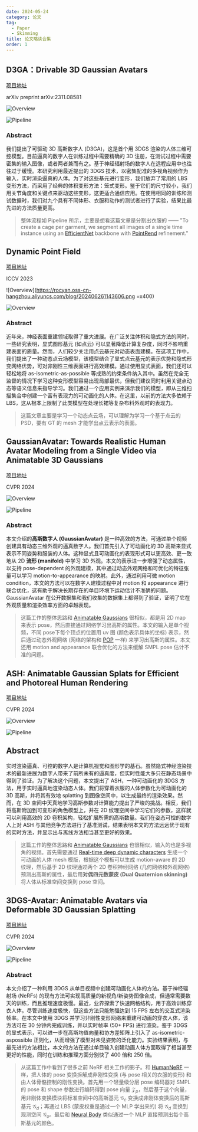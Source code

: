 ```yaml
---
date: 2024-05-24
category: 论文
tag:
  - Paper
  - Skimming
title: 论文略读合集
order: 1
---
```


## D3GA：Drivable 3D Gaussian Avatars

[项目地址](https://zielon.github.io/d3ga/)

arXiv preprint arXiv:2311.08581

![Overview](https://rocyan.oss-cn-hangzhou.aliyuncs.com/blog/202406261143740.png)

![Pipeline](https://rocyan.oss-cn-hangzhou.aliyuncs.com/blog/202406261143918.png)

### Abstract

我们提出了可驱动 3D 高斯数字人 (D3GA)，这是首个用 3DGS 渲染的人体三维可控模型。目前逼真的数字人在训练过程中需要精确的 3D 注册，在测试过程中需要密集的输入图像，或者两者兼而有之。基于神经辐射场的数字人在远程应用中也往往过于缓慢。本研究利用最近提出的 3DGS 技术，以密集配准的多视角视频作为输入，实时渲染逼真的人体。为了对这些基元进行变形，我们放弃了常用的 LBS 变形方法，而采用了经典的体积变形方法：笼式变形。鉴于它们的尺寸较小，我们用关节角度和关键点来驱动这些变形，这更适合通信应用。在使用相同的训练和测试数据时，我们对九个具有不同体形、衣服和动作的测试者进行了实验，结果比最先进的方法质量更高。

> 整体流程如 Pipeline 所示，主要是想看这篇文章是分割出衣服的 —— "To create a cage per garment, we segment all images of a single time instance using an [EfficientNet][ref1] backbone with [PointRend][ref2] refinement."
>
> [ref1]: http://proceedings.mlr.press/v97/tan19a.html?ref=jina-ai-gmbh.ghost.io
> [ref2]:https://openaccess.thecvf.com/content_CVPR_2020/html/Kirillov_PointRend_Image_Segmentation_As_Rendering_CVPR_2020_paper.html

## Dynamic Point Field

[项目地址](https://sergeyprokudin.github.io/dpf/)

ICCV 2023

![Overview](https://rocyan.oss-cn-hangzhou.aliyuncs.com/blog/202406261143606.png =x400)

![Overview](https://rocyan.oss-cn-hangzhou.aliyuncs.com/blog/202406261144768.png)

### Abstract

近年来，神经表面重建领域取得了重大进展。在广泛关注体积和隐式方法的同时，一些研究表明，显式图形基元 (如点云) 可以显著降低计算复杂度，同时不影响重建表面的质量。然而，人们较少关注用点云基元对动态表面建模。在这项工作中，我们提出了一种动态点云场模型，该模型结合了显式点云基元的表示优势和隐式形变网络优势，可对非刚性三维表面进行高效建模。通过使用显式表面，我们还可以轻松地将 as-isometric-as-possible 等成熟的约束条件纳入其中。虽然在完全无监督的情况下学习这种变形模型容易出现局部最优，但我们建议同时利用关键点动态等语义信息来指导学习。我们通过一个应用实例来演示我们的模型，即从三维扫描集合中创建一个富有表现力的可动画化的人体。在这里，以前的方法大多依赖于 LBS，这从根本上限制了此类模型在处理长裙等复杂布料外观时的表现力。

> 这篇文章主要是学习一个动态点云场，可以理解为学习一个基于点云的 PSD，要有 GT 的 mesh 才能学出点云表示的表面。

## GaussianAvatar: Towards Realistic Human Avatar Modeling from a Single Video via Animatable 3D Gaussians

[项目地址](https://huliangxiao.github.io/GaussianAvatar)

CVPR 2024

![Overview](https://rocyan.oss-cn-hangzhou.aliyuncs.com/blog/202407051530107.png)

![Pipeline](https://rocyan.oss-cn-hangzhou.aliyuncs.com/blog/202407051531677.png)

### Abstract

本文介绍的**高斯数字人 (GaussianAvatar)** 是一种高效的方法，可通过单个视频创建具有动态三维外观的逼真数字人。我们首先引入了可动画化的 3D 高斯来显式表示不同姿势和服装的人体。这种显式且可动画化的表现形式可以更高效、更一致地从 2D **流形 (manifold)** 中学习 3D 外观。本文的表示进一步增强了动态属性，以支持 pose-dependent 的外观建模，其中通过动态外观网络和可优化的特征张量可以学习 motion-to-appearance 的映射。此外，通过利用可微 motion condition，本文的方法可以在数字人建模过程中对 motion 和 appearance 进行联合优化，这有助于解决长期存在的单目环境下运动估计不准确的问题。GaussianAvatar 在公开数据集和我们收集的数据集上都得到了验证，证明了它在外观质量和渲染效率方面的卓越表现。

> 这篇工作的整体思路和 [Animatable Gaussians](Animatable-Gaussians.thml) 很相似，都是用 2D map 来表示 pose，然后直接通过网络学习出高斯的属性。本文的输入是单个视频，不同 pose下每个顶点的位置用 uv 图 (颜色表示具体的坐标) 表示，然后通过动态外观网络 (网络的架构和 [POP](https://openaccess.thecvf.com/content/ICCV2021/html/Ma_The_Power_of_Points_for_Modeling_Humans_in_Clothing_ICCV_2021_paper.html) 一样) 来学习出高斯的属性。本文还用 motion and appearance 联合优化的方法来缓解 SMPL pose 估计不准的问题。

## ASH: Animatable Gaussian Splats for Efficient and Photoreal Human Rendering

[项目地址](https://vcai.mpi-inf.mpg.de/projects/ash/)

CVPR 2024

![Overview](https://rocyan.oss-cn-hangzhou.aliyuncs.com/blog/202407051701353.png)

![Pipeline](https://rocyan.oss-cn-hangzhou.aliyuncs.com/blog/202407051701447.png)

## Abstract

实时渲染逼真、可控的数字人是计算机视觉和图形学的基石。虽然隐式神经渲染技术的最新进展为数字人带来了前所未有的逼真度，但实时性能大多只在静态场景中得到了验证。为了解决这个问题，本文提出了 ASH，一种可动画化的 3DGS 方法，用于实时逼真地渲染动态人体。我们将穿着衣服的人体参数化为可动画化的 3D 高斯，并将其有效地 splatting 到图像空间中，以生成最终的渲染效果。然而，在 3D 空间中天真地学习高斯参数对计算能力提出了严峻的挑战。相反，我们将高斯附加到可变形的角色模型上，并在 2D 纹理空间中学习它们的参数，这样就可以利用高效的 2D 卷积架构，轻松扩展所需的高斯数量。我们在姿态可控的数字人上对 ASH 与其他竞争方法进行了基准测试，结果表明本文的方法远远优于现有的实时方法，并显示出与离线方法相当甚至更好的效果。

> 这篇工作的整体思路和 [Animatable Gaussians](Animatable-Gaussians.thml) 也很相似，输入的也是多视角的视频。首先需要通过 [Real-time deep dynamic characters](https://dl.acm.org/doi/abs/10.1145/3450626.3459749) 生成一个可动画的人体 mesh 模版，根据这个模板可以生成 motion-aware 的 2D 纹理，然后基于 2D 纹理通过两个 2D 卷积神经网络 (几何网络和外观网络) 预测出高斯的属性，最后用**对偶四元数蒙皮 (Dual Quaternion skinning)** 将人体从标准空间变换到 pose 空间。

## 3DGS-Avatar: Animatable Avatars via Deformable 3D Gaussian Splatting

[项目地址](https://neuralbodies.github.io/3DGS-Avatar/index.html)

CVPR 2024

![Overview](https://rocyan.oss-cn-hangzhou.aliyuncs.com/blog/202407052119182.png)

![Pipeline](https://rocyan.oss-cn-hangzhou.aliyuncs.com/blog/202407052120368.png)

### Abstract

本文介绍了一种利用 3DGS 从单目视频中创建可动画化人体的方法。基于神经辐射场 (NeRFs) 的现有方法可实现高质量的新视角/新姿势图像合成，但通常需要数天的训练，而且推理速度极慢。最近，业界探索了快速网格结构，用于高效训练穿衣人体。尽管训练速度极快，但这些方法只能勉强达到 15 FPS 左右的交互式渲染帧率。在本文中使用 3DGS 并学习非刚性变形网络来重建可动画的穿衣人体，该方法可在 30 分钟内完成训练，并以实时帧率 (50+ FPS) 进行渲染。鉴于 3DGS 的显式表示，可以进一步在高斯均值向量和协方差矩阵上引入了 as-isometric-aspossible 正则化，从而增强了模型对未见姿势的泛化能力。实验结果表明，与最先进的方法相比，本文的方法在通过单目输入创建动画人体方面取得了相当甚至更好的性能，同时在训练和推理方面分别快了 400 倍和 250 倍。

> 从这篇工作中看到了很多之前 NeRF 相关工作的影子。和 [HumanNeRF](https://openaccess.thecvf.com/content/CVPR2022/html/Weng_HumanNeRF_Free-Viewpoint_Rendering_of_Moving_People_From_Monocular_Video_CVPR_2022_paper.html) 一样，把人体的 pose 变换拆解成非刚性变换 (与 pose 相关的衣服的变形) 和由人体骨骼控制的刚性变换。首先用一个轻量级分层 pose 编码器对 SMPL 的 pose 和 shape 参数进行编码得到 pose 向量 $\mathcal{Z}_p$，然后基于这个向量，用非刚体变换模块将标准空间中的高斯基元 $\mathcal{G}_c$ 变换成非刚体变换后的高斯基元 $\mathcal{G}_d$；再通过 LBS (蒙皮权重是通过一个 MLP 学出来的) 将 $\mathcal{G}_d$ 变换到观测空间 $\mathcal{G}_o$。最后和 [Neural Body](https://openaccess.thecvf.com/content/CVPR2021/html/Peng_Neural_Body_Implicit_Neural_Representations_With_Structured_Latent_Codes_for_CVPR_2021_paper.html) 类似通过一个 MLP 直接预测出每个高斯基元的颜色。
